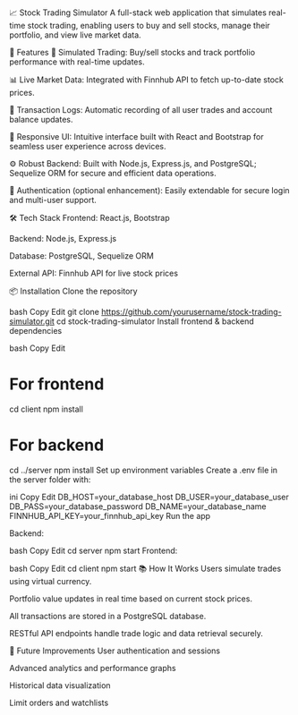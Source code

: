 📈 Stock Trading Simulator
A full-stack web application that simulates real-time stock trading, enabling users to buy and sell stocks, manage their portfolio, and view live market data.

🚀 Features
💸 Simulated Trading: Buy/sell stocks and track portfolio performance with real-time updates.

📊 Live Market Data: Integrated with Finnhub API to fetch up-to-date stock prices.

📘 Transaction Logs: Automatic recording of all user trades and account balance updates.

🎯 Responsive UI: Intuitive interface built with React and Bootstrap for seamless user experience across devices.

⚙️ Robust Backend: Built with Node.js, Express.js, and PostgreSQL; Sequelize ORM for secure and efficient data operations.

🔐 Authentication (optional enhancement): Easily extendable for secure login and multi-user support.

🛠 Tech Stack
Frontend: React.js, Bootstrap

Backend: Node.js, Express.js

Database: PostgreSQL, Sequelize ORM

External API: Finnhub API for live stock prices

📦 Installation
Clone the repository

bash
Copy
Edit
git clone https://github.com/yourusername/stock-trading-simulator.git
cd stock-trading-simulator
Install frontend & backend dependencies

bash
Copy
Edit
# For frontend
cd client
npm install

# For backend
cd ../server
npm install
Set up environment variables
Create a .env file in the server folder with:

ini
Copy
Edit
DB_HOST=your_database_host
DB_USER=your_database_user
DB_PASS=your_database_password
DB_NAME=your_database_name
FINNHUB_API_KEY=your_finnhub_api_key
Run the app

Backend:

bash
Copy
Edit
cd server
npm start
Frontend:

bash
Copy
Edit
cd client
npm start
📚 How It Works
Users simulate trades using virtual currency.

Portfolio value updates in real time based on current stock prices.

All transactions are stored in a PostgreSQL database.

RESTful API endpoints handle trade logic and data retrieval securely.

📌 Future Improvements
User authentication and sessions

Advanced analytics and performance graphs

Historical data visualization

Limit orders and watchlists
